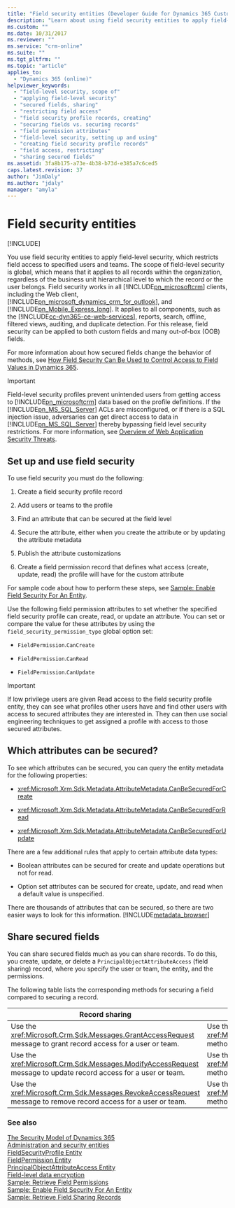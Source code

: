 ```yaml
---
title: "Field security entities (Developer Guide for Dynamics 365 Customer Engagement)| MicrosoftDocs"
description: "Learn about using field security entities to apply field-level security, which restricts field access to specified users and teams."
ms.custom: ""
ms.date: 10/31/2017
ms.reviewer: ""
ms.service: "crm-online"
ms.suite: ""
ms.tgt_pltfrm: ""
ms.topic: "article"
applies_to: 
  - "Dynamics 365 (online)"
helpviewer_keywords: 
  - "field-level security, scope of"
  - "applying field-level security"
  - "secured fields, sharing"
  - "restricting field access"
  - "field security profile records, creating"
  - "securing fields vs. securing records"
  - "field permission attributes"
  - "field-level security, setting up and using"
  - "creating field security profile records"
  - "field access, restricting"
  - "sharing secured fields"
ms.assetid: 3fa8b175-a73e-4b38-b73d-e385a7c6ced5
caps.latest.revision: 37
author: "JimDaly"
ms.author: "jdaly"
manager: "amyla"
---
```

# Field security entities

[!INCLUDE[](../includes/cc_applies_to_update_9_0_0.md)]

You use field security entities to apply field-level security, which restricts field access to specified users and teams. The scope of field-level security is global, which means that it applies to all records within the organization, regardless of the business unit hierarchical level to which the record or the user belongs. Field security works in all [!INCLUDE[pn_microsoftcrm](../includes/pn-microsoftcrm.md)] clients, including the Web client, [!INCLUDE[pn_microsoft_dynamics_crm_for_outlook](../includes/pn-microsoft-dynamics-crm-for-outlook.md)], and [!INCLUDE[pn_Mobile_Express_long](../includes/pn-mobile-express-long.md)]. It applies to all components, such as the [!INCLUDE[cc-dyn365-ce-web-services](../includes/cc-dyn365-ce-web-services.md)], reports, search, offline, filtered views, auditing, and duplicate detection. For this release, field security can be applied to both custom fields and many out-of-box (OOB) fields.  
  
 For more information about how secured fields change the behavior of methods, see [How Field Security Can Be Used to Control Access to Field Values in Dynamics 365](security-dev/use-field-security-control-access-field-values.md).  
  
> [!IMPORTANT]
>  Field-level security profiles prevent unintended users from getting access to [!INCLUDE[pn_microsoftcrm](../includes/pn-microsoftcrm.md)] data based on the profile definitions. If the [!INCLUDE[pn_MS_SQL_Server](../includes/pn-ms-sql-server.md)] ACLs are misconfigured, or if there is a SQL injection issue, adversaries can get direct access to data in [!INCLUDE[pn_MS_SQL_Server](../includes/pn-ms-sql-server.md)] thereby bypassing field level security restrictions. For more information, see [Overview of Web Application Security Threats](https://msdn.microsoft.com/library/f13d73y6.aspx).  
  
<a name="bkmk_setup"></a>   
## Set up and use field security  
 To use field security you must do the following:  
  
1.  Create a field security profile record  
  
2.  Add users or teams to the profile  
  
3.  Find an attribute that can be secured at the field level  
  
4.  Secure the attribute, either when you create the attribute or by updating the attribute metadata  
  
5.  Publish the attribute customizations  
  
6.  Create a field permission record that defines what access (create, update, read) the profile will have for the custom attribute  
  
 For sample code about how to perform these steps, see [Sample: Enable Field Security For An Entity](sample-enable-field-security-entity.md).  
  
 Use the following field permission attributes to set whether the specified field security profile can create, read, or update an attribute. 
 You can set or compare the value for these attributes by using the `field_security_permission_type` global option set:  
  
-   `FieldPermission`.`CanCreate`  
  
-   `FieldPermission`.`CanRead`  
  
-   `FieldPermission`.`CanUpdate`  
  
> [!IMPORTANT]
>  If low privilege users are given Read access to the field security profile entity, they can see what profiles other users have and find other users with access to secured attributes they are interested in. They can then use social engineering techniques to get assigned a profile with access to those secured attributes.  
  
<a name="bkmk_whichattributes"></a>   
## Which attributes can be secured?  
 To see which attributes can be secured, you can query the entity metadata for the following properties:  
  
-   <xref:Microsoft.Xrm.Sdk.Metadata.AttributeMetadata.CanBeSecuredForCreate>  
  
-   <xref:Microsoft.Xrm.Sdk.Metadata.AttributeMetadata.CanBeSecuredForRead>  
  
-   <xref:Microsoft.Xrm.Sdk.Metadata.AttributeMetadata.CanBeSecuredForUpdate>  
  
 There are a few additional rules that apply to certain attribute data types:  
  
-   Boolean attributes can be secured for create and update operations but not for read.  
  
-   Option set attributes can be secured for create, update, and read when a default value is unspecified.  
  
 There are thousands of attributes that can be secured, so there are two easier ways to look for this information. [!INCLUDE[metadata_browser](../includes/metadata-browser.md)]  
  
<a name="bkmk_sharing"></a>   
## Share secured fields  
 You can share secured fields much as you can share records. To do this, you create, update, or delete a `PrincipalObjectAttributeAccess` (field sharing) record, where you specify the user or team, the entity, and the permissions.  
  
 The following table lists the corresponding methods for securing a field compared to securing a record.  
  
|Record sharing|Field access sharing|  
|--------------------|--------------------------|  
|Use the <xref:Microsoft.Crm.Sdk.Messages.GrantAccessRequest> message to grant record access for a user or team.|Use the <xref:Microsoft.Xrm.Sdk.Messages.CreateRequest> message or the <xref:Microsoft.Xrm.Sdk.IOrganizationService>.<xref:Microsoft.Xrm.Sdk.IOrganizationService.Create*> method to grant secured field access for a user or team.|  
|Use the <xref:Microsoft.Crm.Sdk.Messages.ModifyAccessRequest> message to update record access for a user or team.|Use the <xref:Microsoft.Xrm.Sdk.Messages.UpdateRequest> message or the <xref:Microsoft.Xrm.Sdk.IOrganizationService>.<xref:Microsoft.Xrm.Sdk.IOrganizationService.Update*> method to update secured field access for a user or team.|  
|Use the <xref:Microsoft.Crm.Sdk.Messages.RevokeAccessRequest> message to remove record access for a user or team.|Use the <xref:Microsoft.Xrm.Sdk.Messages.DeleteRequest> message or the <xref:Microsoft.Xrm.Sdk.IOrganizationService>.<xref:Microsoft.Xrm.Sdk.IOrganizationService.Delete*> method to remove secured field access for a user or team.|  
  
### See also  
 [The Security Model of Dynamics 365](security-dev/security-model.md)   
 [Administration and security entities](administration-security-entities.md)   
 [FieldSecurityProfile Entity](entities/fieldsecurityprofile.md)   
 [FieldPermission Entity](entities/fieldpermission.md)   
 [PrincipalObjectAttributeAccess Entity](entities/principalobjectattributeaccess.md)   
 [Field-level data encryption](field-level-data-encryption.md)   
 [Sample: Retrieve Field Permissions](sample-retrieve-field-permissions.md)   
 [Sample: Enable Field Security For An Entity](sample-enable-field-security-entity.md)   
 [Sample: Retrieve Field Sharing Records](sample-retrieve-field-sharing-records.md)
